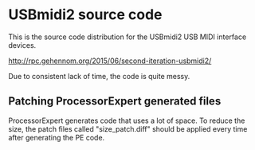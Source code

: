 # USBmidi2 source code

This is the source code distribution for the USBmidi2 USB MIDI interface devices.

http://rpc.gehennom.org/2015/06/second-iteration-usbmidi2/

Due to consistent lack of time, the code is quite messy.

## Patching ProcessorExpert generated files

ProcessorExpert generates code that uses a lot of space. To reduce the size, the patch files called "size_patch.diff" should be applied every time after generating the PE code.
